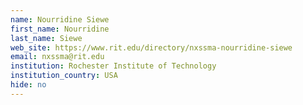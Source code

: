 ```yaml
---
name: Nourridine Siewe
first_name: Nourridine
last_name: Siewe
web_site: https://www.rit.edu/directory/nxssma-nourridine-siewe
email: nxssma@rit.edu
institution: Rochester Institute of Technology
institution_country: USA
hide: no
---
```


